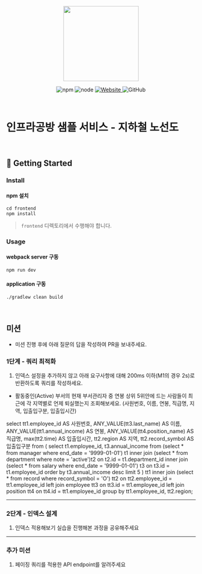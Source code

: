 <p align="center">
    <img width="200px;" src="https://raw.githubusercontent.com/woowacourse/atdd-subway-admin-frontend/master/images/main_logo.png"/>
</p>
<p align="center">
  <img alt="npm" src="https://img.shields.io/badge/npm-%3E%3D%205.5.0-blue">
  <img alt="node" src="https://img.shields.io/badge/node-%3E%3D%209.3.0-blue">
  <a href="https://edu.nextstep.camp/c/R89PYi5H" alt="nextstep atdd">
    <img alt="Website" src="https://img.shields.io/website?url=https%3A%2F%2Fedu.nextstep.camp%2Fc%2FR89PYi5H">
  </a>
  <img alt="GitHub" src="https://img.shields.io/github/license/next-step/atdd-subway-service">
</p>

<br>

# 인프라공방 샘플 서비스 - 지하철 노선도

<br>

## 🚀 Getting Started

### Install
#### npm 설치
```
cd frontend
npm install
```
> `frontend` 디렉토리에서 수행해야 합니다.

### Usage
#### webpack server 구동
```
npm run dev
```
#### application 구동
```
./gradlew clean build
```
<br>

## 미션

* 미션 진행 후에 아래 질문의 답을 작성하여 PR을 보내주세요.


### 1단계 - 쿼리 최적화

1. 인덱스 설정을 추가하지 않고 아래 요구사항에 대해 200ms 이하(M1의 경우 2s)로 반환하도록 쿼리를 작성하세요.

- 활동중인(Active) 부서의 현재 부서관리자 중 연봉 상위 5위안에 드는 사람들이 최근에 각 지역별로 언제 퇴실했는지 조회해보세요. (사원번호, 이름, 연봉, 직급명, 지역, 입출입구분, 입출입시간)

select
    tt1.employee_id AS 사원번호,
    ANY_VALUE(tt3.last_name) AS 이름,
    ANY_VALUE(tt1.annual_income) AS 연봉,
    ANY_VALUE(tt4.position_name) AS 직급명,
    max(tt2.time) AS 입출입시간,
    tt2.region AS 지역,
    tt2.record_symbol AS 입출입구분
from (
    select 
        t1.employee_id, 
        t3.annual_income 
    from (select * from manager where end_date = '9999-01-01') t1
    inner join (select * from department where note = 'active')t2
    on t2.id = t1.department_id
    inner join (select * from salary where end_date = '9999-01-01') t3
    on t3.id = t1.employee_id
    order by t3.annual_income desc
    limit 5
) tt1
inner join (select * from record where record_symbol = 'O') tt2
on tt2.employee_id = tt1.employee_id
left join employee tt3
on tt3.id = tt1.employee_id
left join position tt4
on tt4.id = tt1.employee_id
group by tt1.employee_id, tt2.region;



---

### 2단계 - 인덱스 설계

1. 인덱스 적용해보기 실습을 진행해본 과정을 공유해주세요

---

### 추가 미션

1. 페이징 쿼리를 적용한 API endpoint를 알려주세요
